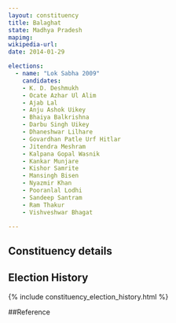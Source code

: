 ```yaml
---
layout: constituency
title: Balaghat
state: Madhya Pradesh
mapimg: 
wikipedia-url: 
date: 2014-01-29

elections: 
  - name: "Lok Sabha 2009"
    candidates: 
    - K. D. Deshmukh 
    - Ocate Azhar Ul Alim 
    - Ajab Lal 
    - Anju Ashok Uikey 
    - Bhaiya Balkrishna 
    - Darbu Singh Uikey 
    - Dhaneshwar Lilhare 
    - Govardhan Patle Urf Hitlar 
    - Jitendra Meshram 
    - Kalpana Gopal Wasnik 
    - Kankar Munjare 
    - Kishor Samrite 
    - Mansingh Bisen 
    - Nyazmir Khan 
    - Pooranlal Lodhi 
    - Sandeep Santram 
    - Ram Thakur 
    - Vishveshwar Bhagat 

---
```

## Constituency details


## Election History
{% include constituency_election_history.html %}

##Reference
